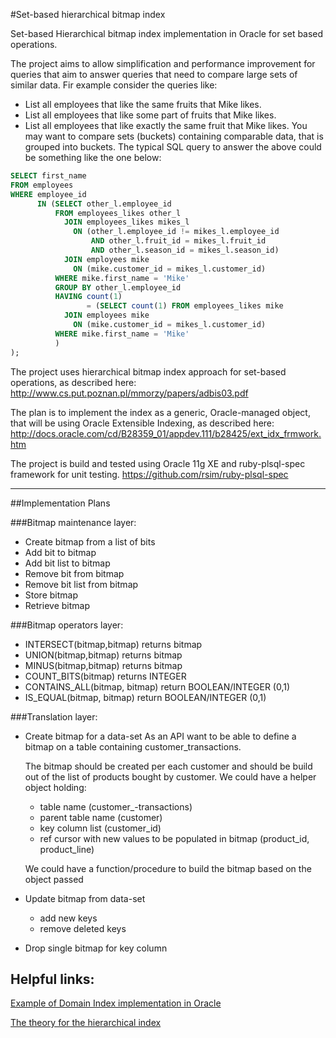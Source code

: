 #Set-based hierarchical bitmap index

Set-based Hierarchical bitmap index implementation in Oracle for set based operations.

The project aims to allow simplification and performance improvement for queries that aim to answer queries that need to compare large sets of similar data.
 Fir example consider the queries like:
- List all employees that like the same fruits that Mike likes.
- List all employees that like some part of fruits that Mike likes.
- List all employees that like exactly the same fruit that Mike likes.
You may want to compare sets (buckets) containing comparable data, that is grouped into buckets.
The typical SQL query to answer the above could be something like the one below:
```sql
SELECT first_name
FROM employees
WHERE employee_id
      IN (SELECT other_l.employee_id
          FROM employees_likes other_l
            JOIN employees_likes mikes_l
              ON (other_l.employee_id != mikes_l.employee_id
                  AND other_l.fruit_id = mikes_l.fruit_id
                  AND other_l.season_id = mikes_l.season_id)
            JOIN employees mike
              ON (mike.customer_id = mikes_l.customer_id)
          WHERE mike.first_name = 'Mike'
          GROUP BY other_l.employee_id
          HAVING count(1)
                 = (SELECT count(1) FROM employees_likes mike
            JOIN employees mike
              ON (mike.customer_id = mikes_l.customer_id)
          WHERE mike.first_name = 'Mike'
          )
);
```

The project uses hierarchical bitmap index approach for set-based operations, as described here: http://www.cs.put.poznan.pl/mmorzy/papers/adbis03.pdf

The plan is to implement the index as a generic, Oracle-managed object, that will be using Oracle Extensible Indexing, as described here:
http://docs.oracle.com/cd/B28359_01/appdev.111/b28425/ext_idx_frmwork.htm

The project is build and tested using Oracle 11g XE and ruby-plsql-spec framework for unit testing.
https://github.com/rsim/ruby-plsql-spec

----

##Implementation Plans

###Bitmap maintenance layer:
- Create bitmap from a list of bits
- Add bit to bitmap
- Add bit list to bitmap
- Remove bit from bitmap
- Remove bit list from bitmap
- Store bitmap
- Retrieve bitmap

###Bitmap operators layer:
- INTERSECT(bitmap,bitmap) returns bitmap
- UNION(bitmap,bitmap) returns bitmap
- MINUS(bitmap,bitmap) returns bitmap
- COUNT_BITS(bitmap) returns INTEGER
- CONTAINS_ALL(bitmap, bitmap) return BOOLEAN/INTEGER (0,1)
- IS_EQUAL(bitmap, bitmap) return BOOLEAN/INTEGER (0,1)

###Translation layer:

- Create bitmap for a data-set
    As an API want to be able to define a bitmap on a table containing customer_transactions.

    The bitmap should be created per each customer and should be build out of the list of products bought by customer.
    We could have a helper object holding:

    - table name (customer_-transactions)
    - parent table name (customer)
    - key column list (customer_id)
    - ref cursor with new values to be populated in bitmap (product_id, product_line)

    We could have a function/procedure to build the bitmap based on the object passed

- Update bitmap from data-set
    - add new keys
    - remove deleted keys
- Drop single bitmap for key column


Helpful links:
---
[Example of Domain Index implementation in Oracle](http://docs.oracle.com/cd/E18283_01/server.112/e17118/ap_examples001.htm)

[The theory for the hierarchical index](http://www.cs.put.poznan.pl/mmorzy/papers/adbis03.pdf)
